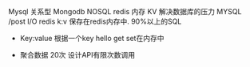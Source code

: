 Mysql  关系型
Mongodb NOSQL
redis 内存 KV
解决数据库的压力 
MYSQL /post I/O
redis  k:v 保存在redis内存中.
90%以上的SQL 

- Key:value
  根据一个key hello
  get set在内存中

- 聚合数据  20次
设计API有限次数调用
